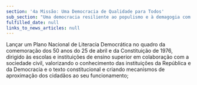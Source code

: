 ```yaml
---
section: '4a Missão: Uma Democracia de Qualidade para Todos'
sub_section: "Uma democracia resiliente ao populismo e à demagogia com mais participação, mais transparência e mais proximidade"
fulfilled_date: null
links_to_news_articles: null
---
```


Lançar um Plano Nacional de Literacia Democrática no quadro da comemoração dos 50 anos do 25 de abril e da Constituição de 1976, dirigido às escolas e instituições de ensino superior em colaboração com a sociedade civil, valorizando o conhecimento das instituições da República e da Democracia e o texto constitucional e criando mecanismos de aproximação dos cidadãos ao seu funcionamento;
